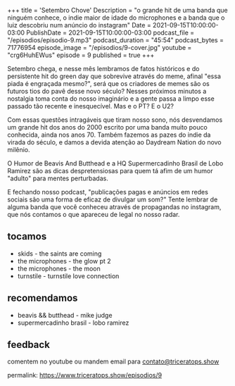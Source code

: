 +++
title = 'Setembro Chove'
Description = "o grande hit de uma banda que ninguém conhece, o indie maior de idade do microphones e a banda que o luiz descobriu num anúncio do instagram"
Date = 2021-09-15T10:00:00-03:00
PublishDate = 2021-09-15T10:00:00-03:00
podcast_file = "/episodios/episodio-9.mp3"
podcast_duration = "45:54"
podcast_bytes = 71776954
episode_image = "/episodios/9-cover.jpg"
youtube = "crg6HuhEWus"
episode = 9
published = true
+++


Setembro chega, e nesse mês lembramos de fatos históricos e do persistente hit do green day que sobrevive através do meme, afinal "essa piada é engraçada mesmo?", será que os criadores de memes são os futuros tios do pavê desse novo século? Nesses próximos minutos a nostalgia toma conta do nosso imaginário e a gente passa a limpo esse passado tão recente e inesquecível. Mas e o PT? E o U2?

Com essas questões intragáveis que tiram nosso sono, nós desvendamos um grande hit dos anos do 2000 escrito por uma banda muito pouco conhecida, ainda nos anos 70. Também fazemos as pazes do indie da virada do século, e damos a devida atenção ao Daydream Nation do novo milênio. 

O Humor de Beavis And Butthead e a HQ Supermercadinho Brasil de Lobo Ramirez são as dicas despretensiosas para quem tá afim de um humor "adulto" para mentes perturbadas.

E fechando nosso podcast, "publicações pagas e anúncios em redes sociais são uma forma de eficaz de divulgar um som?" Tente lembrar de alguma banda que você conheceu através de propagandas no instagram, que nós contamos o que apareceu de legal no nosso radar.

## tocamos
* skids - the saints are coming
* the microphones - the glow pt 2
* the microphones - the moon
* turnstile - turnstile love connection

## recomendamos
* beavis && butthead - mike judge
* supermercadinho brasil - lobo ramirez


## feedback
comentem no youtube ou mandem email para contato@triceratops.show

permalink: https://www.triceratops.show/episodios/9
